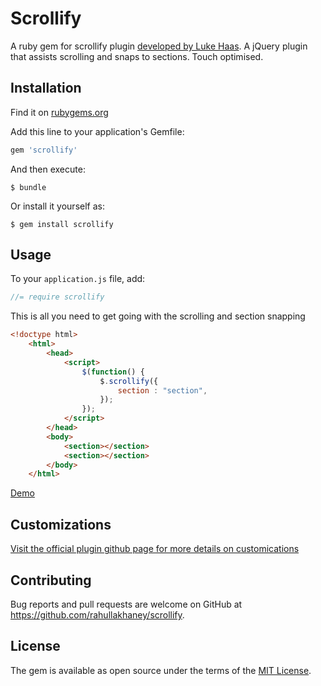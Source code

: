 # Scrollify

A ruby gem for scrollify plugin [developed by Luke Haas](http://lukehaas.me/).
A jQuery plugin that assists scrolling and snaps to sections. Touch optimised.

## Installation

Find it on [rubygems.org](https://rubygems.org/gems/scrollify)

Add this line to your application's Gemfile:

```ruby
gem 'scrollify'
```

And then execute:

    $ bundle

Or install it yourself as:

    $ gem install scrollify

## Usage

To your ```application.js``` file, add:
```Javascript
//= require scrollify
```

This is all you need to get going with the scrolling and section snapping

```HTML
<!doctype html>
    <html>
        <head>
            <script>
                $(function() {
                    $.scrollify({
                        section : "section",
                    });
                });
            </script>
        </head>
        <body>
            <section></section>
            <section></section>
        </body>
    </html>
```

[Demo](http://projects.lukehaas.me/scrollify/#home)

## Customizations

[Visit the official plugin github page for more details on customications](https://github.com/lukehaas/Scrollify/)


## Contributing

Bug reports and pull requests are welcome on GitHub at https://github.com/rahullakhaney/scrollify.


## License

The gem is available as open source under the terms of the [MIT License](http://opensource.org/licenses/MIT).

